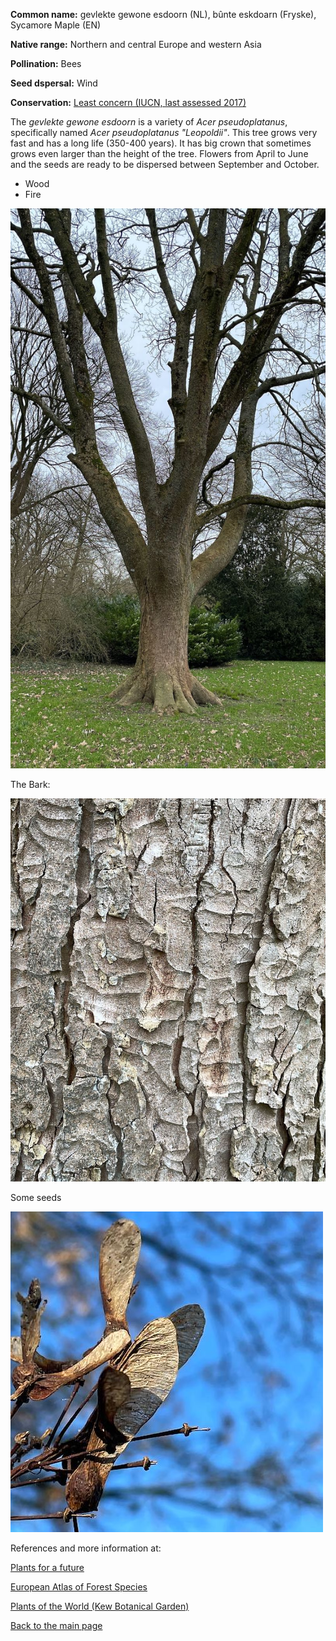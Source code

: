 **Common name:** gevlekte gewone esdoorn (NL), bûnte eskdoarn (Fryske), Sycamore Maple (EN)


<!--more-->
**Native range:**  Northern and central Europe and western Asia

**Pollination:** Bees

**Seed dspersal:** Wind

**Conservation:** [Least concern (IUCN, last assessed 2017)](https://www.iucnredlist.org/species/193856/125923004)

The _gevlekte gewone esdoorn_ is a variety of _Acer pseudoplatanus_, specifically named _Acer pseudoplatanus "Leopoldii"_. This tree grows very fast and has a long life (350-400 years). It has big crown that sometimes grows even larger than the height of the tree. Flowers from April to June and the seeds are ready to be dispersed between September and October.

- Wood
- Fire

![Acer pseudoplatanus](https://raw.githubusercontent.com/carolxgl/TreeLibrary/gh-pages/images/AcePseLeo.jpeg?raw=true)

The Bark:

![Acer pseudoplatanus](https://raw.githubusercontent.com/carolxgl/TreeLibrary/gh-pages/images/AcePseLeo_B.jpeg?raw=true)

Some seeds

![Acer pseudoplatanus](https://raw.githubusercontent.com/carolxgl/TreeLibrary/gh-pages/images/AcePse_seed.jpeg?raw=true)

References and more information at:

[Plants for a future](https://pfaf.org/user/plant.aspx?latinname=Acer+pseudoplatanus)

[European Atlas of Forest Species](https://ies-ows.jrc.ec.europa.eu/efdac/download/Atlas/pdf/Acer_pseudoplatanus.pdf)

[Plants of the World (Kew Botanical Garden)](https://powo.science.kew.org/taxon/urn:lsid:ipni.org:names:781462-1)

[Back to the main page](https://carolxgl.github.io/TreeLibrary/)
